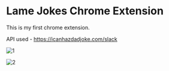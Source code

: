 # Lame Jokes Chrome Extension
This is my first chrome extension.

API used - https://icanhazdadjoke.com/slack

![1](https://github.com/AaadityaG/Lame-Jokes-Chrome-Extension/assets/114663382/35ab2b7c-ee64-4c9f-b91f-ab605105b058)


![2](https://github.com/AaadityaG/Lame-Jokes-Chrome-Extension/assets/114663382/7e5d47bf-4aaf-4c1a-a341-f18c7b9a6b10)
